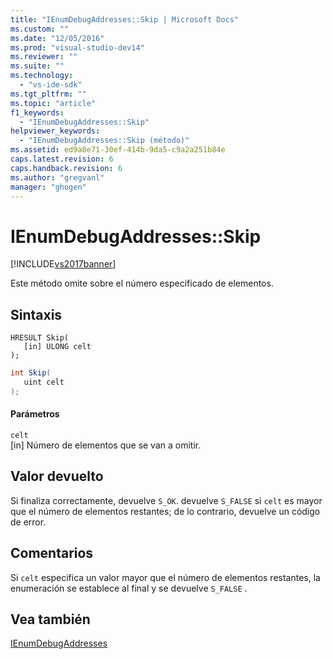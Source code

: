 ```yaml
---
title: "IEnumDebugAddresses::Skip | Microsoft Docs"
ms.custom: ""
ms.date: "12/05/2016"
ms.prod: "visual-studio-dev14"
ms.reviewer: ""
ms.suite: ""
ms.technology: 
  - "vs-ide-sdk"
ms.tgt_pltfrm: ""
ms.topic: "article"
f1_keywords: 
  - "IEnumDebugAddresses::Skip"
helpviewer_keywords: 
  - "IEnumDebugAddresses::Skip (método)"
ms.assetid: ed9a8e71-30ef-414b-9da5-c9a2a251b84e
caps.latest.revision: 6
caps.handback.revision: 6
ms.author: "gregvanl"
manager: "ghogen"
---
```

# IEnumDebugAddresses::Skip
[!INCLUDE[vs2017banner](../../../code-quality/includes/vs2017banner.md)]

Este método omite sobre el número especificado de elementos.  
  
## Sintaxis  
  
```cpp#  
HRESULT Skip(  
   [in] ULONG celt  
);  
```  
  
```c#  
int Skip(  
   uint celt  
);  
```  
  
#### Parámetros  
 `celt`  
 \[in\]  Número de elementos que se van a omitir.  
  
## Valor devuelto  
 Si finaliza correctamente, devuelve `S_OK`.  devuelve `S_FALSE` si `celt` es mayor que el número de elementos restantes; de lo contrario, devuelve un código de error.  
  
## Comentarios  
 Si `celt` especifica un valor mayor que el número de elementos restantes, la enumeración se establece al final y se devuelve `S_FALSE` .  
  
## Vea también  
 [IEnumDebugAddresses](../../../extensibility/debugger/reference/ienumdebugaddresses.md)
